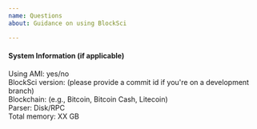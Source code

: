 ```yaml
---
name: Questions
about: Guidance on using BlockSci

---
```


#### System Information (if applicable)

Using AMI: yes/no  
BlockSci version: (please provide a commit id if you're on a development branch)  
Blockchain: (e.g., Bitcoin, Bitcoin Cash, Litecoin)  
Parser: Disk/RPC  
Total memory: XX GB  

